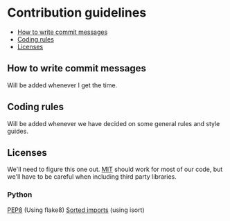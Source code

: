 # Contribution guidelines
- [How to write commit messages](#commit-messages)
- [Coding rules](#rules)
- [Licenses](#licenses)

## <a name="commit-messages"></a> How to write commit messages
Will be added whenever I get the time.

## <a name="rules"></a> Coding rules
Will be added whenever we have decided on some general rules and style guides.

## Licenses
We'll need to figure this one out. [MIT](https://tldrlegal.com/license/mit-license) should work for most of our code, but we'll have to be careful when including third party libraries.

### Python
[PEP8](https://www.python.org/dev/peps/pep-0008/) (Using flake8)
[Sorted imports](https://pypi.python.org/pypi/isort) (using isort)
